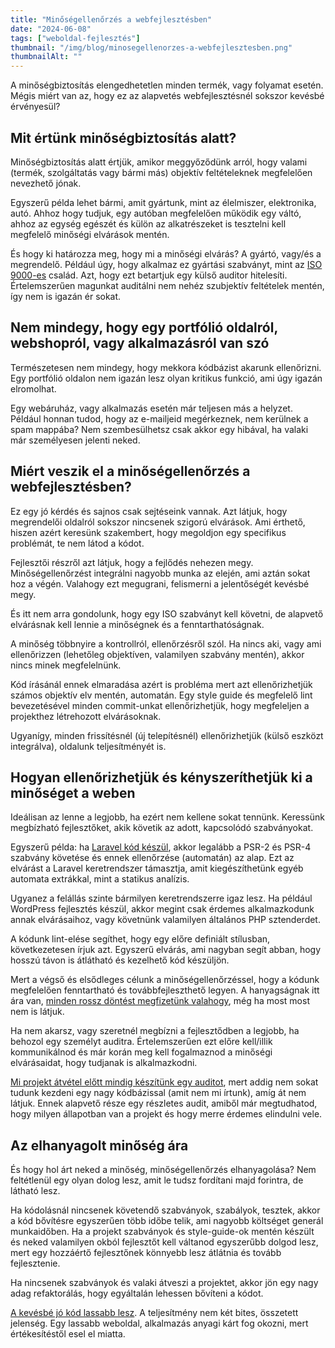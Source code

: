```yaml
---
title: "Minőségellenőrzés a webfejlesztésben"
date: "2024-06-08"
tags: ["weboldal-fejlesztés"]
thumbnail: "/img/blog/minosegellenorzes-a-webfejlesztesben.png"
thumbnailAlt: ""
---
```


<p class="lead">A minőségbiztosítás elengedhetetlen minden termék, vagy folyamat esetén. Mégis miért van az, hogy ez az alapvetés webfejlesztésnél sokszor kevésbé érvényesül?</p>

## Mit értünk minőségbiztosítás alatt?

Minőségbiztosítás alatt értjük, amikor meggyőződünk arról, hogy valami (termék, szolgáltatás vagy bármi más) objektív feltételeknek megfelelően nevezhető jónak.

Egyszerű példa lehet bármi, amit gyártunk, mint az élelmiszer, elektronika, autó. Ahhoz hogy tudjuk, egy autóban megfelelően működik egy váltó, ahhoz az egység egészét és külön az alkatrészeket is tesztelni kell megfelelő minőségi elvárások mentén.

És hogy ki határozza meg, hogy mi a minőségi elvárás? A gyártó, vagy/és a megrendelő. Például úgy, hogy alkalmaz ez gyártási szabványt, mint az [ISO 9000-es](https://www.iso.org/standards/popular/iso-9000-family) család. Azt, hogy ezt betartjuk egy külső auditor hitelesíti. Értelemszerűen magunkat auditálni nem nehéz szubjektív feltételek mentén, így nem is igazán ér sokat.

## Nem mindegy, hogy egy portfólió oldalról, webshopról, vagy alkalmazásról van szó

Természetesen nem mindegy, hogy mekkora kódbázist akarunk ellenőrizni. Egy portfólió oldalon nem igazán lesz olyan kritikus funkció, ami úgy igazán elromolhat.

Egy webáruház, vagy alkalmazás esetén már teljesen más a helyzet. Például honnan tudod, hogy az e-mailjeid megérkeznek, nem kerülnek a spam mappába? Nem szembesülhetsz csak akkor egy hibával, ha valaki már személyesen jelenti neked.

## Miért veszik el a minőségellenőrzés a webfejlesztésben?

Ez egy jó kérdés és sajnos csak sejtéseink vannak. Azt látjuk, hogy megrendelői oldalról sokszor nincsenek szigorú elvárások. Ami érthető, hiszen azért keresünk szakembert, hogy megoldjon egy specifikus problémát, te nem látod a kódot.

Fejlesztői részről azt látjuk, hogy a fejlődés nehezen megy. Minőségellenőrzést integrálni nagyobb munka az elején, ami aztán sokat hoz a végén. Valahogy ezt megugrani, felismerni a jelentőségét kevésbé megy.

És itt nem arra gondolunk, hogy egy ISO szabványt kell követni, de alapvető elvárásnak kell lennie a minőségnek és a fenntarthatóságnak.

A minőség többnyire a kontrollról, ellenőrzésről szól. Ha nincs aki, vagy ami ellenőrizzen (lehetőleg objektíven, valamilyen szabvány mentén), akkor nincs minek megfelelnünk.

Kód írásánál ennek elmaradása azért is probléma mert azt ellenőrizhetjük számos objektív elv mentén, automatán. Egy style guide és megfelelő lint bevezetésével minden commit-unkat ellenőrizhetjük, hogy megfeleljen a projekthez létrehozott elvárásoknak.

Ugyanígy, minden frissítésnél (új telepítésnél) ellenőrizhetjük (külső eszközt integrálva), oldalunk teljesítményét is.

## Hogyan ellenőrizhetjük és kényszeríthetjük ki a minőséget a weben

Ideálisan az lenne a legjobb, ha ezért nem kellene sokat tennünk. Keressünk megbízható fejlesztőket, akik követik az adott, kapcsolódó szabványokat.

Egyszerű példa: ha [Laravel kód készül](/hu/szolgaltatasaink/alkalmazas-fejlesztes/), akkor legalább a PSR-2 és PSR-4 szabvány követése és ennek ellenőrzése (automatán) az alap. Ezt az elvárást a Laravel keretrendszer támasztja, amit kiegészíthetünk egyéb automata extrákkal, mint a statikus analízis.

Ugyanez a felállás szinte bármilyen keretrendszerre igaz lesz. Ha például WordPress fejlesztés készül, akkor megint csak érdemes alkalmazkodunk annak elvárásaihoz, vagy követnünk valamilyen általános PHP sztenderdet.

A kódunk lint-elése segíthet, hogy egy előre definiált stílusban, következetesen írjuk azt. Egyszerű elvárás, ami nagyban segít abban, hogy hosszú távon is átlátható és kezelhető kód készüljön.

Mert a végső és elsődleges célunk a minőségellenőrzéssel, hogy a kódunk megfelelően fenntartható és továbbfejleszthető legyen. A hanyagságnak itt ára van, [minden rossz döntést megfizetünk valahogy](https://conedevelopment.com/hu/jarulekos-karok-a-webfejlesztesben/), még ha most most nem is látjuk.

Ha nem akarsz, vagy szeretnél megbízni a fejlesztődben a legjobb, ha behozol egy személyt auditra. Értelemszerűen ezt előre kell/illik kommunikálnod és már korán meg kell fogalmaznod a minőségi elvárásaidat, hogy tudjanak is alkalmazkodni.

[Mi projekt átvétel előtt mindig készítünk egy auditot](https://conedevelopment.com/hu/szolgaltatasaink/alkalmazas-es-weboldal-audit-allapotfelmeres/), mert addig nem sokat tudunk kezdeni egy nagy kódbázissal (amit nem mi írtunk), amíg át nem látjuk. Ennek alapvető része egy részletes audit, amiből már megtudhatod, hogy milyen állapotban van a projekt és hogy merre érdemes elindulni vele.

## Az elhanyagolt minőség ára

És hogy hol árt neked a minőség, minőségellenőrzés elhanyagolása? Nem feltétlenül egy olyan dolog lesz, amit le tudsz fordítani majd forintra, de látható lesz.

Ha kódolásnál nincsenek követendő szabványok, szabályok, tesztek, akkor a kód bővítésre egyszerűen több időbe telik, ami nagyobb költséget generál munkaidőben.
Ha a projekt szabványok és style-guide-ok mentén készült és neked valamilyen okból fejlesztőt kell váltanod egyszerűbb dolgod lesz, mert egy hozzáértő fejlesztőnek könnyebb lesz átlátnia és tovább fejlesztenie.

Ha nincsenek szabványok és valaki átveszi a projektet, akkor jön egy nagy adag refaktorálás, hogy egyáltalán lehessen bővíteni a kódot.

[A kevésbé jó kód lassabb lesz](https://www.browserstack.com/guide/how-fast-should-a-website-load). A teljesítmény nem két bites, összetett jelenség. Egy lassabb weboldal, alkalmazás anyagi kárt fog okozni, mert értékesítéstől esel el miatta.
